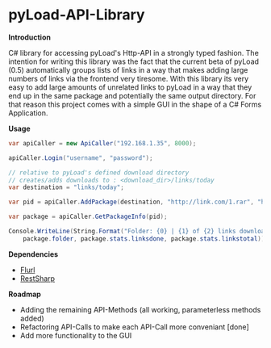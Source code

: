 # pyLoad-API-Library


<b>Introduction</b>

C# library for accessing pyLoad's Http-API in a strongly typed fashion.
The intention for writing this library was the fact that the current beta of pyLoad (0.5) automatically 
groups lists of links in a way that makes adding large numbers of links via the frontend very tiresome.
With this library its very easy to add large amounts of unrelated links to pyLoad in a way that they end up in the same package
and potentially the same output directory. 
For that reason this project comes with a simple GUI in the shape of a C# Forms Application.

<b>Usage</b>

```c#
var apiCaller = new ApiCaller("192.168.1.35", 8000);

apiCaller.Login("username", "password");

// relative to pyLoad's defined download directory
// creates/adds downloads to : <download_dir>/links/today
var destination = "links/today";

var pid = apiCaller.AddPackage(destination, "http://link.com/1.rar", "http://link.com/2.rar");

var package = apiCaller.GetPackageInfo(pid);

Console.WriteLine(String.Format("Folder: {0} | {1} of {2} links downloaded", 
    package.folder, package.stats.linksdone, package.stats.linkstotal));
```

**Dependencies**

* [Flurl](https://www.nuget.org/packages/Flurl/)
* [RestSharp](https://www.nuget.org/packages/RestSharp/)


<b>Roadmap</b>

* Adding the remaining API-Methods (all working, parameterless methods added)
* Refactoring API-Calls to make each API-Call more conveniant [done]
* Add more functionality to the GUI
